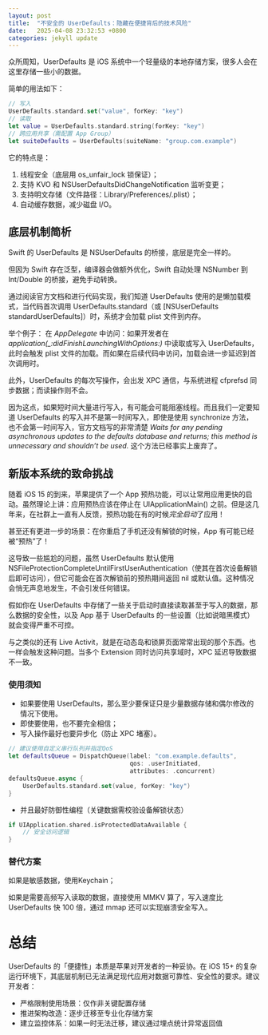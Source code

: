 ```yaml
---
layout: post
title:  "不安全的 UserDefaults：隐藏在便捷背后的技术风险"
date:   2025-04-08 23:32:53 +0800
categories: jekyll update
---
```



众所周知，UserDefaults 是 iOS 系统中一个轻量级的本地存储方案，很多人会在这里存储一些小的数据。

简单的用法如下：

```swift
// 写入
UserDefaults.standard.set("value", forKey: "key")  
// 读取
let value = UserDefaults.standard.string(forKey: "key")  
// 跨应用共享（需配置 App Group）
let suiteDefaults = UserDefaults(suiteName: "group.com.example")  
```

它的特点是：

1. 线程安全（底层用 os_unfair_lock 锁保证）；
2. 支持 KVO 和 NSUserDefaultsDidChangeNotification 监听变更；
3. 支持明文存储（文件路径：Library/Preferences/<BundleID>.plist）；
4. 自动缓存数据，减少磁盘 I/O。


## 底层机制简析

Swift 的 UserDefaults 是 NSUserDefaults 的桥接，底层是完全一样的。

但因为 Swift 存在泛型，编译器会做额外优化，Swift 自动处理 NSNumber 到 Int/Double 的桥接，避免手动转换。

通过阅读官方文档和进行代码实现，我们知道 UserDefaults 使用的是懒加载模式，当代码首次调用 UserDefaults.standard（或 [NSUserDefaults standardUserDefaults]）时，系统才会加载 plist 文件到内存。

举个例子：
在 *AppDelegate* 中访问：如果开发者在  *application(_:didFinishLaunchingWithOptions:)* 中读取或写入 UserDefaults，此时会触发 plist 文件的加载。而如果在后续代码中访问，加载会进一步延迟到首次调用时。

此外，UserDefaults 的每次写操作，会出发 XPC 通信，与系统进程 cfprefsd 同步数据；而读操作则不会。

因为这点，如果短时间大量进行写入，有可能会可能阻塞线程。而且我们一定要知道 UserDefaults 的写入并不是第一时间写入，即使是使用 synchronize 方法，也不会第一时间写入，官方文档写的非常清楚
*Waits for any pending asynchronous updates to the defaults database and returns; this method is unnecessary and shouldn’t be used.* 这个方法已经事实上废弃了。


## 新版本系统的致命挑战

随着 iOS 15 的到来，苹果提供了一个 App 预热功能，可以让常用应用更快的启动。虽然理论上讲：应用预热应该在停止在 UIApplicationMain() 之前。但是这几年来，在社群上一直有人反馈，预热功能在有的时候*完全启动*了应用！

甚至还有更进一步的场景：在你重启了手机还没有解锁的时候，App 有可能已经被“预热”了！

这导致一些尴尬的问题，虽然 UserDefaults 默认使用NSFileProtectionCompleteUntilFirstUserAuthentication（使其在首次设备解锁后即可访问），但它可能会在首次解锁前的预热期间返回 nil 或默认值。这种情况会悄无声息地发生，不会引发任何错误。

假如你在 UserDefaults 中存储了一些关于启动时直接读取甚至于写入的数据，那么数据的安全性，以及 App 基于 UserDefaults 的一些设置（比如说暗黑模式）就会变得严重不可控。

与之类似的还有  Live Activit，就是在动态岛和锁屏页面常常出现的那个东西。也一样会触发这种问题。当多个 Extension 同时访问共享域时，XPC 延迟导致数据不一致。



### 使用须知

* 如果要使用 UserDefaults，那么至少要保证只是少量数据存储和偶尔修改的情况下使用。
* 即使要使用，也不要完全相信；
* 写入操作最好也要异步化（防止 XPC 堵塞）。

```swift
// 建议使用自定义串行队列并指定QoS
let defaultsQueue = DispatchQueue(label: "com.example.defaults",
                                  qos: .userInitiated,
                                  attributes: .concurrent)
defaultsQueue.async {
    UserDefaults.standard.set(value, forKey: "key")
}
```
* 并且最好防御性编程（关键数据需校验设备解锁状态）

```swift
if UIApplication.shared.isProtectedDataAvailable {
    // 安全访问逻辑
}
```

### 替代方案

如果是敏感数据，使用Keychain；

如果是需要高频写入读取的数据，直接使用 MMKV 算了，写入速度比 UserDefaults 快 100 倍，通过 mmap 还可以实现崩溃安全写入。

# 总结

UserDefaults 的「便捷性」本质是苹果对开发者的一种妥协。在 iOS 15+ 的复杂运行环境下，其底层机制已无法满足现代应用对数据可靠性、安全性的要求。建议开发者：

* ​​严格限制使用场景​​：仅作非关键配置存储
* 推进架构改造​​：逐步迁移至专业化存储方案
* 建立监控体系​​：如果一时无法迁移，建议通过埋点统计异常返回值



